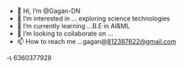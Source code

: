 - 👋 Hi, I’m @Gagan-DN
- 👀 I’m interested in ... exploring science technologies
- 🌱 I’m currently learning ...B.E in AI&ML
- 💞️ I’m looking to collaborate on ...
- 📫 How to reach me ...gagan@812387622@gmail.com

-📞 6360377928

<!---
Gagan-DN/Gagan-DN is a ✨ special ✨ repository because its `README.md` (this file) appears on your GitHub profile.
You can click the Preview link to take a look at your changes.
--->
